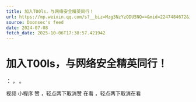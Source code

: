 ```yaml
---
title: 加入T00ls，与网络安全精英同行！
url: https://mp.weixin.qq.com/s?__biz=Mzg3NzYzODU5NQ==&mid=2247484672&idx=1&sn=8e5cd6196fcb8da9e6d3cad85f029941
source: Doonsec's feed
date: 2024-07-08
fetch_date: 2025-10-06T17:38:57.421942
---
```


# 加入T00ls，与网络安全精英同行！

：
，
。

视频
小程序
赞
，轻点两下取消赞
在看
，轻点两下取消在看